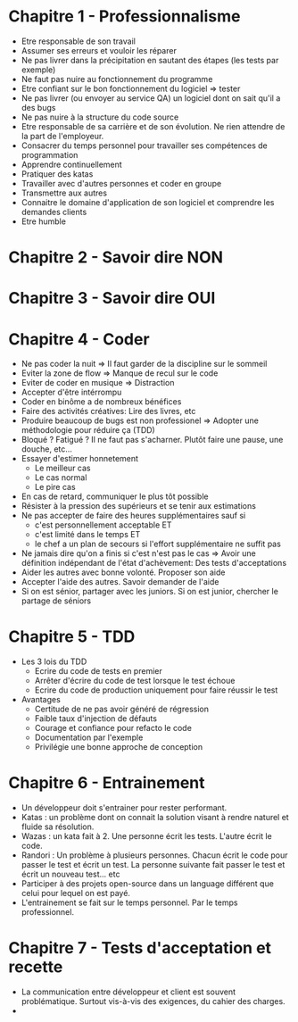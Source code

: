 # Chapitre 1 - Professionnalisme

- Etre responsable de son travail
- Assumer ses erreurs et vouloir les réparer
- Ne pas livrer dans la précipitation en sautant des étapes (les tests par exemple)
- Ne faut pas nuire au fonctionnement du programme
- Etre confiant sur le bon fonctionnement du logiciel => tester
- Ne pas livrer (ou envoyer au service QA) un logiciel dont on sait qu'il a des bugs
- Ne pas nuire à la structure du code source
- Etre responsable de sa carrière et de son évolution. Ne rien attendre de la part de l'employeur.
- Consacrer du temps personnel pour travailler ses compétences de programmation
- Apprendre continuellement
- Pratiquer des katas
- Travailler avec d'autres personnes et coder en groupe
- Transmettre aux autres
- Connaitre le domaine d'application de son logiciel et comprendre les demandes clients
- Etre humble

# Chapitre 2 - Savoir dire NON
# Chapitre 3 - Savoir dire OUI
# Chapitre 4 - Coder

- Ne pas coder la nuit => Il faut garder de la discipline sur le sommeil
- Eviter la zone de flow => Manque de recul sur le code
- Eviter de coder en musique => Distraction
- Accepter d'être intérrompu
- Coder en binôme a de nombreux bénéfices
- Faire des activités créatives: Lire des livres, etc
- Produire beaucoup de bugs est non professionel => Adopter une méthodologie pour réduire ça (TDD)
- Bloqué ? Fatigué ? Il ne faut pas s'acharner. Plutôt faire une pause, une douche, etc...
- Essayer d'estimer honnetement
  - Le meilleur cas
  - Le cas normal
  - Le pire cas
- En cas de retard, communiquer le plus tôt possible
- Résister à la pression des supérieurs et se tenir aux estimations
- Ne pas accepter de faire des heures supplémentaires sauf si
  - c'est personnellement acceptable ET
  - c'est limité dans le temps ET
  - le chef a un plan de secours si l'effort supplémentaire ne suffit pas
- Ne jamais dire qu'on a finis si c'est n'est pas le cas => Avoir une définition indépendant de l'état d'achèvement: Des tests d'acceptations
- Aider les autres avec bonne volonté. Proposer son aide
- Accepter l'aide des autres. Savoir demander de l'aide
- Si on est sénior, partager avec les juniors. Si on est junior, chercher le partage de séniors

# Chapitre 5 - TDD

- Les 3 lois du TDD
  - Ecrire du code de tests en premier
  - Arrêter d'écrire du code de test lorsque le test échoue
  - Ecrire du code de production uniquement pour faire réussir le test
- Avantages
  - Certitude de ne pas avoir généré de régression
  - Faible taux d'injection de défauts
  - Courage et confiance pour refacto le code
  - Documentation par l'exemple
  - Privilégie une bonne approche de conception
 
# Chapitre 6 - Entrainement

- Un développeur doit s'entrainer pour rester performant.
- Katas : un problème dont on connait la solution visant à rendre naturel et fluide sa résolution.
- Wazas : un kata fait à 2. Une personne écrit les tests. L'autre écrit le code.
- Randori : Un problème à plusieurs personnes. Chacun écrit le code pour passer le test et écrit un test. La personne suivante fait passer le test et écrit un nouveau test... etc
- Participer à des projets open-source dans un language différent que celui pour lequel on est payé.
- L'entrainement se fait sur le temps personnel. Par le temps professionnel.

# Chapitre 7 - Tests d'acceptation et recette

- La communication entre développeur et client est souvent problématique. Surtout vis-à-vis des exigences, du cahier des charges.
- 
